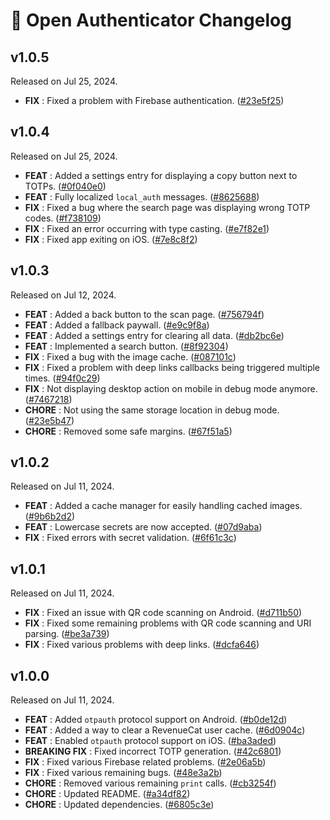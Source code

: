 # 📰 Open Authenticator Changelog

## v1.0.5
Released on Jul 25, 2024.

* **FIX** : Fixed a problem with Firebase authentication. ([#23e5f25](https://github.com/Skyost/OpenAuthenticator/commit/23e5f25))

## v1.0.4
Released on Jul 25, 2024.

* **FEAT** : Added a settings entry for displaying a copy button next to TOTPs. ([#0f040e0](https://github.com/Skyost/OpenAuthenticator/commit/0f040e0))
* **FEAT** : Fully localized `local_auth` messages. ([#8625688](https://github.com/Skyost/OpenAuthenticator/commit/8625688))
* **FIX** : Fixed a bug where the search page was displaying wrong TOTP codes. ([#f738109](https://github.com/Skyost/OpenAuthenticator/commit/f738109))
* **FIX** : Fixed an error occurring with type casting. ([#e7f82e1](https://github.com/Skyost/OpenAuthenticator/commit/e7f82e1))
* **FIX** : Fixed app exiting on iOS. ([#7e8c8f2](https://github.com/Skyost/OpenAuthenticator/commit/7e8c8f2))

## v1.0.3
Released on Jul 12, 2024.

* **FEAT** : Added a back button to the scan page. ([#756794f](https://github.com/Skyost/OpenAuthenticator/commit/756794f))
* **FEAT** : Added a fallback paywall. ([#e9c9f8a](https://github.com/Skyost/OpenAuthenticator/commit/e9c9f8a))
* **FEAT** : Added a settings entry for clearing all data. ([#db2bc6e](https://github.com/Skyost/OpenAuthenticator/commit/db2bc6e))
* **FEAT** : Implemented a search button. ([#8f92304](https://github.com/Skyost/OpenAuthenticator/commit/8f92304))
* **FIX** : Fixed a bug with the image cache. ([#087101c](https://github.com/Skyost/OpenAuthenticator/commit/087101c))
* **FIX** : Fixed a problem with deep links callbacks being triggered multiple times. ([#94f0c29](https://github.com/Skyost/OpenAuthenticator/commit/94f0c29))
* **FIX** : Not displaying desktop action on mobile in debug mode anymore. ([#7467218](https://github.com/Skyost/OpenAuthenticator/commit/7467218))
* **CHORE** : Not using the same storage location in debug mode. ([#23e5b47](https://github.com/Skyost/OpenAuthenticator/commit/23e5b47))
* **CHORE** : Removed some safe margins. ([#67f51a5](https://github.com/Skyost/OpenAuthenticator/commit/67f51a5))

## v1.0.2
Released on Jul 11, 2024.

* **FEAT** : Added a cache manager for easily handling cached images. ([#9b6b2d2](https://github.com/Skyost/OpenAuthenticator/commit/9b6b2d2))
* **FEAT** : Lowercase secrets are now accepted. ([#07d9aba](https://github.com/Skyost/OpenAuthenticator/commit/07d9aba))
* **FIX** : Fixed errors with secret validation. ([#6f61c3c](https://github.com/Skyost/OpenAuthenticator/commit/6f61c3c))

## v1.0.1
Released on Jul 11, 2024.

* **FIX** : Fixed an issue with QR code scanning on Android. ([#d711b50](https://github.com/Skyost/OpenAuthenticator/commit/d711b50))
* **FIX** : Fixed some remaining problems with QR code scanning and URI parsing. ([#be3a739](https://github.com/Skyost/OpenAuthenticator/commit/be3a739))
* **FIX** : Fixed various problems with deep links. ([#dcfa646](https://github.com/Skyost/OpenAuthenticator/commit/dcfa646))

## v1.0.0
Released on Jul 11, 2024.

* **FEAT** : Added `otpauth` protocol support on Android. ([#b0de12d](https://github.com/Skyost/OpenAuthenticator/commit/b0de12d))
* **FEAT** : Added a way to clear a RevenueCat user cache. ([#6d0904c](https://github.com/Skyost/OpenAuthenticator/commit/6d0904c))
* **FEAT** : Enabled `otpauth` protocol support on iOS. ([#ba3aded](https://github.com/Skyost/OpenAuthenticator/commit/ba3aded))
* **BREAKING FIX** : Fixed incorrect TOTP generation. ([#42c6801](https://github.com/Skyost/OpenAuthenticator/commit/42c6801))
* **FIX** : Fixed various Firebase related problems. ([#2e06a5b](https://github.com/Skyost/OpenAuthenticator/commit/2e06a5b))
* **FIX** : Fixed various remaining bugs. ([#48e3a2b](https://github.com/Skyost/OpenAuthenticator/commit/48e3a2b))
* **CHORE** : Removed various remaining `print` calls. ([#cb3254f](https://github.com/Skyost/OpenAuthenticator/commit/cb3254f))
* **CHORE** : Updated README. ([#a34df82](https://github.com/Skyost/OpenAuthenticator/commit/a34df82))
* **CHORE** : Updated dependencies. ([#6805c3e](https://github.com/Skyost/OpenAuthenticator/commit/6805c3e))
